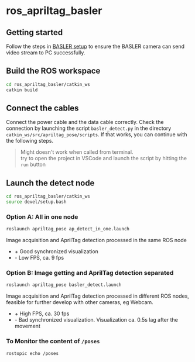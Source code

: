 # ros_apriltag_basler

## Getting started
Follow the steps in [BASLER setup](basler_setup.md) to ensure the BASLER camera can send video stream to PC successfully.

## Build the ROS workspace
```bash
cd ros_apriltag_basler/catkin_ws
catkin build
```
## Connect the cables
Connect the power cable and the data cable correctly. Check the connection by launching the script `basler_detect.py` in the directory `catkin_ws/src/apriltag_pose/scripts`. If that works, you can continue with the following steps.
> Might doesn't work when called from terminal.  
> try to open the project in VSCode and launch the script by hitting the `run` button

## Launch the detect node 
```bash
cd ros_apriltag_basler/catkin_ws
source devel/setup.bash
```
### Option A: All in one node
```bash
roslaunch apriltag_pose ap_detect_in_one.launch
```
Image acquisition and AprilTag detection processed in the same ROS node  
- \+ Good synchronized visualization
- \- Low FPS, ca. 9 fps

### Option B: Image getting and AprilTag detection separated
```bash
roslaunch apriltag_pose basler_detect.launch
```
Image acquisition and AprilTag detection processed in different ROS nodes, feasible for further develop with other cameras, eg Webcam.  
- \+ High FPS, ca. 30 fps
- \- Bad synchronized visualization. Visualization ca. 0.5s lag after the movement
### To Monitor the content of `/poses`
```bash
rostopic echo /poses
```
